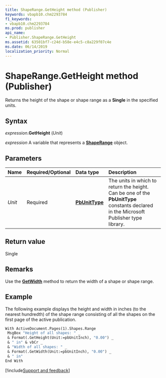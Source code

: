 ```yaml
---
title: ShapeRange.GetHeight method (Publisher)
keywords: vbapb10.chm2293784
f1_keywords:
- vbapb10.chm2293784
ms.prod: publisher
api_name:
- Publisher.ShapeRange.GetHeight
ms.assetid: 63501bf7-c24d-b58e-e4c5-c8a229f07c4e
ms.date: 06/14/2019
localization_priority: Normal
---
```



# ShapeRange.GetHeight method (Publisher)

Returns the height of the shape or shape range as a **Single** in the specified units.


## Syntax

_expression_.**GetHeight** (_Unit_)

_expression_ A variable that represents a **[ShapeRange](Publisher.ShapeRange.md)** object.


## Parameters

|Name|Required/Optional|Data type|Description|
|:-----|:-----|:-----|:-----|
|_Unit_|Required| **[PbUnitType](Publisher.PbUnitType.md)** |The units in which to return the height. Can be one of the **PbUnitType** constants declared in the Microsoft Publisher type library.|

## Return value

Single


## Remarks

Use the **[GetWidth](Publisher.ShapeRange.GetWidth.md)** method to return the width of a shape or shape range.


## Example

The following example displays the height and width in inches (to the nearest hundredth) of the shape range consisting of all the shapes on the first page of the active publication.

```vb
With ActiveDocument.Pages(1).Shapes.Range 
 MsgBox "Height of all shapes: " _ 
 & Format(.GetHeight(Unit:=pbUnitInch), "0.00") _ 
 & " in" & vbCr _ 
 & "Width of all shapes: " _ 
 & Format(.GetWidth(Unit:=pbUnitInch), "0.00") _ 
 & " in" 
End With 

```

[!include[Support and feedback](~/includes/feedback-boilerplate.md)]